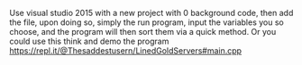 Use visual studio 2015 with a new project with 0 background code, then add the file, upon doing so, simply the run program, input the variables you so choose, and the program will then sort them via a quick method. Or you could use this think and demo the program https://repl.it/@Thesaddestusern/LinedGoldServers#main.cpp
